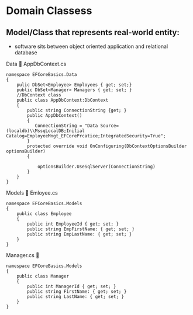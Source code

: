 # **Domain Classess**
## **Model/Class that represents real-world entity:**
- software sits between object oriented application and relational database

Data :open_file_folder: 
AppDbContext.cs
```
namespace EFCoreBasics.Data
{   
    pulic DbSet<Employee> Employees { get; set;}
    public DbSet<Manager> Managers { get; set; }
    //DbContext class
    public class AppDbContext:DbContext
    {
        public string ConnectionString {get; }
        public AppDbContext()
        {
           ConnectionString = "Data Source=(localdb)\\MssqLocalDB;Initial Catalog=EmployeeMngt_EFCorePrcatice;IntegratedSecurity=True";
        }
        protected override void OnConfiguring(DbContextOptionsBuilder optionsBuilder)
        {

            optionsBuilder.UseSqlServer(ConnectionString)
        }
    }
}
```

Models :open_file_folder:
Emloyee.cs
```
namespace EFCoreBasics.Models
{
    public class Employee
    {
        public int EmployeeId { get; set; }
        public string EmpFirstName: { get; set; }
        public string EmpLastName: { get; set; }
    }
}
```

Manager.cs :open_file_folder:
```
namespace EFCoreBasics.Models
{
    public class Manager
    {
        public int ManagerId { get; set; }
        public string FirstName: { get; set; }
        public string LastName: { get; set; }
    }
}
```